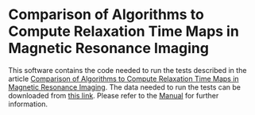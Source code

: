 Comparison of Algorithms to Compute Relaxation Time Maps in Magnetic Resonance Imaging
===============

This software contains the code needed to run the tests described in the article [Comparison of Algorithms to Compute Relaxation Time Maps in Magnetic Resonance Imaging](https://www.mdpi.com/2076-3417/13/7/4083).
The data needed to run the tests can be downloaded from [this link](https://drive.google.com/file/d/1n8mLrib52qBD-6mvGUXKAEsFZBCRhlKU/view?usp=share_link).
Please refer to the [Manual](https://github.com/ignrodri/rdnls/blob/master/Manual.pdf) for further information.
